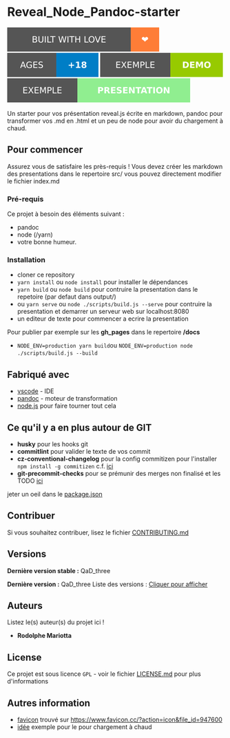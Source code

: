# Reveal_Node_Pandoc-starter

![Love](badge_love.svg) ![18+](badge_age.svg) [![DEMO](badge_demo.svg)](https://rodolphe-mariotta.github.io/reveal_node_pandoc-starter/demo.html) [![PRESENTATION](badge_presentation.svg)](https://rodolphe-mariotta.github.io/reveal_node_pandoc-starter/)

Un starter pour vos présentation reveal.js écrite en markdown, pandoc pour transformer vos .md en .html et un peu de node pour avoir du chargement à chaud.

## Pour commencer

Assurez vous de satisfaire les près-requis !
Vous devez créer les markdown des presentations dans le repertoire src/ vous pouvez directement modifier le fichier index.md

### Pré-requis

Ce projet à besoin des éléments suivant :

- pandoc
- node (/yarn)
- votre bonne humeur.

### Installation

- cloner ce repository
- `yarn install` ou `node install` pour installer le dépendances
- `yarn build` ou `node build` pour contruire la presentation dans le repetoire (par defaut dans output/)
- ou `yarn serve` ou `node ./scripts/build.js --serve` pour contruire la presentation et demarrer un serveur web sur localhost:8080
- un editeur de texte pour commencer a ecrire la presentation

Pour publier par exemple sur les **gh_pages** dans le repertoire **/docs**

- `NODE_ENV=production yarn build`ou `NODE_ENV=production node ./scripts/build.js --build`

## Fabriqué avec

- [vscode](https://code.visualstudio.com/) - IDE
- [pandoc](https://pandoc.org/) - moteur de transformation
- [node.js](https://nodejs.org/) pour faire tourner tout cela

## Ce qu'il y a en plus autour de GIT

- **husky** pour les hooks git
- **commitlint** pour valider le texte de vos commit
- **cz-conventional-changelog** pour la config commitizen pour l'installer `npm install -g commitizen` c.f. [ici](http://commitizen.github.io/cz-cli/)
- **git-precommit-checks** pour se prémunir des merges non finalisé et les TODO [ici](https://www.npmjs.com/package/git-precommit-checks)

jeter un oeil dans le [package.json](package.json)

## Contribuer

Si vous souhaitez contribuer, lisez le fichier [CONTRIBUTING.md](CONTRIBUTING.md)

## Versions

**Dernière version stable :** QaD_three

**Dernière version :** QaD_three
Liste des versions : [Cliquer pour afficher](https://github.com/Rodolphe-mariotta/reveal_node_pandoc-starter/tags)

## Auteurs

Listez le(s) auteur(s) du projet ici !

- **Rodolphe Mariotta** [](https://github.com/Rodolphe-mariotta)

## License

Ce projet est sous licence `GPL` - voir le fichier [LICENSE.md](LICENSE.md) pour plus d'informations

## Autres information

- [favicon](./src/favicon.ico) trouvé sur https://www.favicon.cc/?action=icon&file_id=947600
- [idée](https://khtdr.com/tutorials/simple-live-reload-server.html) exemple pour le pour chargement à chaud
